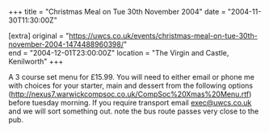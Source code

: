 +++
title = "Christmas Meal on Tue 30th November 2004"
date = "2004-11-30T11:30:00Z"

[extra]
original = "https://uwcs.co.uk/events/christmas-meal-on-tue-30th-november-2004-1474488960398/"    
end = "2004-12-01T23:00:00Z"
location = "The Virgin and Castle, Kenilworth"
+++

A 3 course set menu for £15.99. You will need to either email or phone me with choices for your starter, main and dessert from the following options (http://nexus7.warwickcompsoc.co.uk/CompSoc%20Xmas%20Menu.rtf) before tuesday morning.  If you require transport email exec@uwcs.co.uk and we will sort something out. note the bus route passes very close to the pub.

